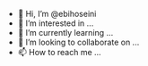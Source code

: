 - 👋 Hi, I’m @ebihoseini
- 👀 I’m interested in ...
- 🌱 I’m currently learning ...
- 💞️ I’m looking to collaborate on ...
- 📫 How to reach me ...

<!---
ebihoseini/ebihoseini is a ✨ special ✨ repository because its `README.md` (this file) appears on your GitHub profile.
You can click the Preview link to take a look at your changes.
--->
